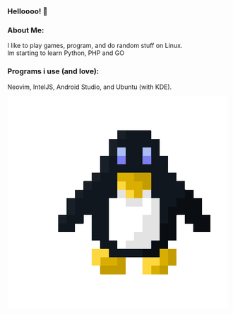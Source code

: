 ### Helloooo! 👋

### About Me:
I like to play games, program, and do random stuff on Linux. <br> Im starting to learn Python, PHP and GO

### Programs i use (and love):
Neovim, IntelJS, Android Studio, and Ubuntu (with KDE).

![linux dancing](./club-penguin-dance.gif)

